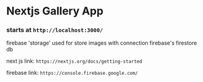 # Nextjs Gallery App

### starts at `http://localhost:3000/`

firebase 'storage' used for store images with connection firebase's firestore db

next js link: 
`https://nextjs.org/docs/getting-started`

firebase link:
`https://console.firebase.google.com/`
